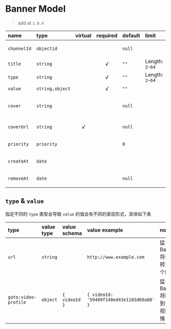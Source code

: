 # Banner Model

> add at `1.0.4`

name        | type            | virtual  | required | default | limit          | note
:---------- | :-------------- | :------: | :------: | :------ | :------------- | :-------
`channelId` | `objectid`      |          |          | `null`  |                | 频道编号
`title`     | `string`        |          | √        | `""`    | Length: `2~64` | 标题
`type`      | `string`        |          | √        | `""`    | Length: `2~64` | 类型
`value`     | `string,object` |          | √        | `""`    |                | 值
`cover`     | `string`        |          |          | `null`  |                | 封面相对路径
`coverUrl`  | `string`        | √        |          | `null`  |                | 封面地址
`priority`  | `priority`      |          |          | `0`     |                | 排序值
`createAt`  | `date`          |          |          |         |                | 创建时间
`removeAt`  | `date`          |          |          | `null`  |                | 删除时间

## `type` & `value`

指定不同的 `type` 类型会导致 `value` 的值会有不同的表现形式，具体如下表

type                 | value type | value schema  | value example | note
:------------------- | :--------- | :------------ | :----- | :----
`url`                | `string`   |               | `http://www.example.com` | 猛击 Banner 将会跳转至一个网页
`goto:video-profile` | `object`   | `{ videoId }` | `{ videoId: '59409f140ed43e1103d60a88' }` | 猛击 Banner 将跳转到一个视频详情
